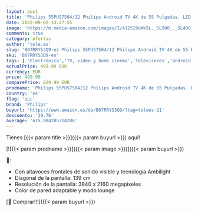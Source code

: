 ```yaml
---
layout: post
title: 'Philips 55PUS7504/12 Philips Android TV 4K de 55 Pulgadas. LED UHD Ideal para Netflix y Youtube. Asistente de Google y Alexa/P5  Ambilight  HDR  Dolby Vision y Dolby Atmos. [Clase energética A+]'
date: 2022-09-02 13:27:55
image: 'https://m.media-amazon.com/images/I/412SI9oWk5L._SL500_._SL400_.jpg'
comments: true
category: ofertas
author: 'tole.es'
slug: 'B07RRYS3Q9-es Philips 55PUS7504/12 Philips Android TV 4K de 55 Pulgadas....'
sku: 'B07RRYS3Q9-es'
tags: [ 'Electrónica','TV, vídeo y home cinema','Televisores','android','philips','🇪🇸', ]
actualPrice: 499.99 EUR
currency: EUR
price: 499.99
comparePrice: 829.99 EUR
prodname: 'Philips 55PUS7504/12 Philips Android TV 4K de 55 Pulgadas. LED UHD Ideal para Netflix y Youtube. Asistente de Google y Alexa/P5  Ambilight  HDR  Dolby Vision y Dolby Atmos. [Clase energética A+]'
country: 'es'
flag: '🇪🇸'
brand: 'Philips'
buyurl: 'https://www.amazon.es/dp/B07RRYS3Q9/?tag=tolees-21'
descuento: '39.76'
average: '615.984285714286'
---
```


Tienes [{{< param title >}}]({{< param buyurl >}}) aqui!

[![{{< param prodname >}}]({{< param image >}})]({{< param buyurl >}})

🔎:

- Con altavoces frontales de sonido visible y tecnología Ambilight
- Diagonal de la pantalla: 139 cm
- Resolución de la pantalla: 3840 x 2160 megapixeles
- Color de pared adaptable y modo lounge

[🛒 Comprar!!!]({{< param buyurl >}})
